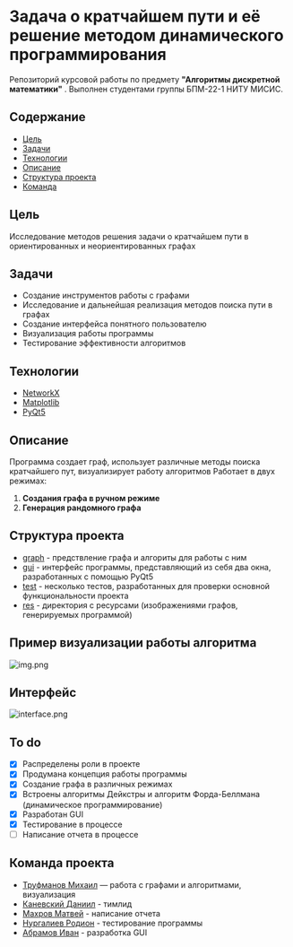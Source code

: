 # Задача о кратчайшем пути и её решение методом динамического программирования
Репозиторий курсовой работы по предмету **"Алгоритмы дискретной математики"** . Выполнен студентами группы БПМ-22-1 НИТУ МИСИС.

## Содержание
- [Цель](#цель)
- [Задачи](#задачи)
- [Технологии](#технологии)
- [Описание](#описание)
- [Структура проекта](#структура-проекта)
- [Команда](#команда-проекта)

## Цель
Исследование методов решения задачи о кратчайшем пути в ориентированных и неориентированных графах

## Задачи
- Создание инструментов работы с графами 
- Исследование и дальнейшая реализация методов поиска пути в графах
- Создание интерфейса понятного пользователю 
- Визуализация работы программы
- Тестирование эффективности алгоритмов

## Технологии
- [NetworkX](https://networkx.org/)
- [Matplotlib](https://matplotlib.org/stable/)
- [PyQt5](https://doc.qt.io/qtforpython-6)

## Описание
Программа создает граф, использует различные методы поиска кратчайшего пут, визуализирует работу алгоритмов
Работает в двух режимах:
1. **Создания графа в ручном режиме**
2. **Генерация рандомного графа**

## Структура проекта
- [graph](graph) - предствление графа и алгориты для работы с ним
- [gui](gui) - интерфейс программы, представляющий из себя два окна, разработанных с помощью PyQt5
- [test](tests) - несколько тестов, разработанных для проверки основной функциональности проекта
- [res](res) - директория с ресурсами (изображениями графов, генерируемых программой)

## Пример визуализации работы алгоритма 
![img.png](res/img.png)

## Интерфейс 
![interface.png](res/interface.png)

## To do
- [x] Распределены роли в проекте
- [x] Продумана концепция работы программы
- [x] Создание графа в различных режимах
- [x] Встроены алгоритмы Дейкстры и алгоритм Форда-Беллмана (динамическое программирование)
- [x] Разработан GUI
- [x] Тестирование в процессе
- [ ] Написание отчета в процессе

## Команда проекта

- [Труфманов Михаил](https://github.com/Mihail20052005) — работа с графами и алгоритмами, визуализация
- [Каневский Даниил](https://github.com/danyatalent) - тимлид  
- [Махров Матвей](https://github.com/MatveyMakhrov) - написание отчета
- [Нургалиев Родион]() - тестирование программы
- [Абрамов Иван]() - разработка GUI
